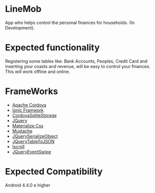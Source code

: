 # LineMob
App who helps control the personal finances for households. (In Development).

# Expected functionality
Registering some tables like: Bank Accounts, Peoples, Credit  Card and inserting your coasts and revenue, will be easy to control your finances. This will work offline and online.

# FrameWorks
<ul>
 <a href="https://cordova.apache.org/docs/en/latest/"><li>Apache Cordova</li></a>
 <a href="http://ionicframework.com/"><li>Ionic Framwork</li></a>
 <a href="https://github.com/litehelpers/Cordova-sqlite-storage"><li>CordovaSqliteStorage</li></a>
 <a href="https://jquery.com/"><li>JQuery</li></a>
 <a href="http://materializecss.com/"><li>Materialize Css</li></a>
 <a href="https://github.com/janl/mustache.js"><li>Mustache</li></a>
 <a href="https://github.com/macek/jquery-serialize-object"><li>JQuerySerializeObject</li></a>
 <a href="https://leandrofranciscato.github.io/tableToJSON/"><li>JQueryTableToJSON</li></a>
 <a href="https://github.com/cubiq/iscroll"><li>Iscroll</li></a>
 <a href="https://github.com/stephband/jquery.event.swipe"><li>JQueryEventSwipe</li></a>
</ul>

# Expected Compatibility
Android 4.4.0 e higher
